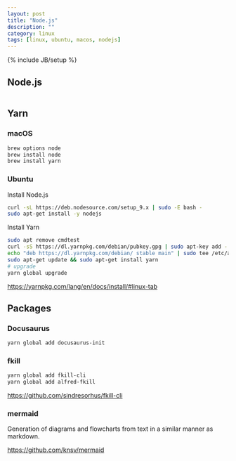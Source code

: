 ```yaml
---
layout: post
title: "Node.js"
description: ""
category: linux
tags: [linux, ubuntu, macos, nodejs]
---
```

{% include JB/setup %}

## Node.js

```sh
```

## Yarn

### macOS

```sh
brew options node
brew install node
brew install yarn
```

### Ubuntu

Install Node.js

```sh
curl -sL https://deb.nodesource.com/setup_9.x | sudo -E bash -
sudo apt-get install -y nodejs
```

Install Yarn

```sh
sudo apt remove cmdtest
curl -sS https://dl.yarnpkg.com/debian/pubkey.gpg | sudo apt-key add -
echo "deb https://dl.yarnpkg.com/debian/ stable main" | sudo tee /etc/apt/sources.list.d/yarn.list
sudo apt-get update && sudo apt-get install yarn
# upgrade
yarn global upgrade
```

<https://yarnpkg.com/lang/en/docs/install/#linux-tab>

## Packages

### Docusaurus

```sh
yarn global add docusaurus-init
```

### fkill

```sh
yarn global add fkill-cli
yarn global add alfred-fkill
```

<https://github.com/sindresorhus/fkill-cli>

### mermaid

Generation of diagrams and flowcharts from text in a similar manner as markdown.

<https://github.com/knsv/mermaid>
